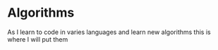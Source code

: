 # Algorithms
As I learn to code in varies languages and learn new algorithms this is where I will put them
